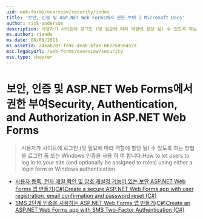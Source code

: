 ```yaml
---
uid: web-forms/overview/security/index
title: '보안, 인증 및 ASP.NET Web Forms에서 권한 부여 | Microsoft Docs'
author: rick-anderson
description: 사용자가 사이트에 로그인 (및 필요에 따라 역할에 할당 될) 수 있도록 하는 방법을 로그인 폼 또는 Windows 인증을 사용 하 여 합니다.
ms.author: riande
ms.date: 08/08/2011
ms.assetid: 24eab207-f69c-4eab-bfae-06725050452d
msc.legacyurl: /web-forms/overview/security
msc.type: chapter
---
```

<a name="security-authentication-and-authorization-in-aspnet-web-forms"></a><span data-ttu-id="40cbe-103">보안, 인증 및 ASP.NET Web Forms에서 권한 부여</span><span class="sxs-lookup"><span data-stu-id="40cbe-103">Security, Authentication, and Authorization in ASP.NET Web Forms</span></span>
====================
> <span data-ttu-id="40cbe-104">사용자가 사이트에 로그인 (및 필요에 따라 역할에 할당 될) 수 있도록 하는 방법을 로그인 폼 또는 Windows 인증을 사용 하 여 합니다.</span><span class="sxs-lookup"><span data-stu-id="40cbe-104">How to let users to log in to your site (and optionally be assigned to roles) using either a login form or Windows authentication.</span></span>


- [<span data-ttu-id="40cbe-105">사용자 등록, 전자 메일 확인 및 암호 재설정 기능이 있는 보안 ASP.NET Web Forms 앱 만들기(C#)</span><span class="sxs-lookup"><span data-stu-id="40cbe-105">Create a secure ASP.NET Web Forms app with user registration, email confirmation and password reset (C#)</span></span>](create-a-secure-aspnet-web-forms-app-with-user-registration-email-confirmation-and-password-reset.md)
- [<span data-ttu-id="40cbe-106">SMS 2단계 인증을 사용하는 ASP.NET Web Forms 앱 만들기(C#)</span><span class="sxs-lookup"><span data-stu-id="40cbe-106">Create an ASP.NET Web Forms app with SMS Two-Factor Authentication (C#)</span></span>](create-an-aspnet-web-forms-app-with-sms-two-factor-authentication.md)
